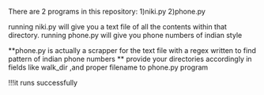 There are 2 programs in this repository:
1)niki.py
2)phone.py

running niki.py will give you a text file of all the contents within that directory.
running phone.py will give you phone numbers of indian style

**phone.py is actually a scrapper for the text file with a regex written to find pattern of indian phone numbers
** provide your directories accordingly in fields like walk_dir ,and proper filename to phone.py program


!!!it runs successfully